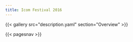 ```yaml
---
title: Icom Festival 2016
---
```


{{< gallery src="description.yaml" section="Overview" >}}

{{< pagesnav >}}
